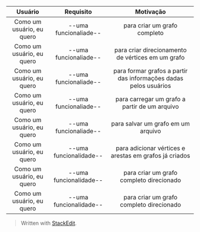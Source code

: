 | Usuário      | Requisito | Motivação     |
| :----:        |    :----:   |          :----: |
| Como um usuário, eu quero   | --uma funcionaliade--         | para criar um grafo completo    |
| Como um usuário, eu quero   | --uma funcionaliade--         | para criar direcionamento de vértices em um grafo     |
| Como um usuário, eu quero   | --uma funcionaliade--         | para formar grafos a partir das informações dadas pelos usuários      |
| Como um usuário, eu quero   | --uma funcionaliade--         | para carregar um grafo a partir de um arquivo      |
| Como um usuário, eu quero   | --uma funcionaliade--         | para salvar um grafo em um arquivo      |
| Como um usuário, eu quero   | --uma funcionalidade--         | para adicionar vértices e arestas em grafos já criados      |
| Como um usuário, eu quero   | --uma funcionalidade--         | para criar um grafo completo direcionado      |
| Como um usuário, eu quero   | --uma funcionalidade--         | para criar um grafo completo direcionado      |

> Written with [StackEdit](https://stackedit.io/).
